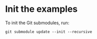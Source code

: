 # Init the examples

To init the Git submodules, run:
```
git submodule update --init --recursive
```